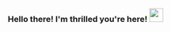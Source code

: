 <h3 align='center'>
    Hello there! I'm thrilled you're here! <img src='https://tenor.com/view/cat-heart-gif-3988306043104330914' width='28'>
</h3>

